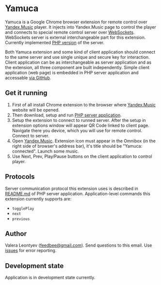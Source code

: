 Yamuca
======

Yamuca is a Google Chrome browser extension for remote control over [Yandex.Music](http://music.yandex.ru/) player. It injects into Yandex.Music page to control the player and connects to special remote control server over [WebSockets](https://developer.mozilla.org/en/docs/WebSockets). WebSockets server is external interchangeable part for this extension. Currently implemented [PHP version](https://github.com/feedbee/yamuca-server-php) of the server.

Both Yamuca extension and some kind of client application should connect to the same server and use single unique and secure key for interaction. Client application can be as interchangeable as server application and as the extension, all three component are built independently. Simple client application (web page) is embedded in PHP server application and accessable [via GitHub](http://feedbee.github.io/yamuca-server-php/controller.html).

Get it running
--------------

1. First of all install Chrome extension to the browser where [Yandex.Music](http://music.yandex.ru/) website will be opened.
2. Then download, setup and run [PHP server application](https://github.com/feedbee/yamuca-server-php).
3. Setup the extension to connect to runned server. After the setup in extension options window will appear QR Code linked to client page. Navigate there you device, which you will use for remote control. Connect to server.
4. Open [Yandex.Music](http://music.yandex.ru/). Extension icon must appear in the Omnibox (in the right side of browser's address bar), it's title should be "Yamuca: connected". Launch some music.
5. Use Next, Prev, Play/Pause buttons on the client application to control player.

Protocols
---------

Server communication protocol this extension uses is described in [README.md](https://github.com/feedbee/yamuca-chrome-ext) of PHP server application. Application-level commands this extension currently supports are:

- `togglePlay`
- `next`
- `previous`

Author
------

Valera Leontyev (feedbee@gmail.com).
Send questions to this email. Use [issues](https://github.com/feedbee/yamuca-chrome-ext/issues) for error reporting.

Development state
-----------------

Application is in development state currently.